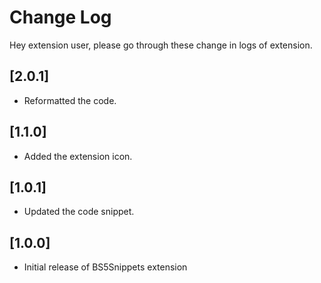 # Change Log

Hey extension user, please go through these change in logs of extension.

## [2.0.1]

- Reformatted the code.

## [1.1.0]

- Added the extension icon.

## [1.0.1]

- Updated the code snippet.

## [1.0.0]

- Initial release of BS5Snippets extension